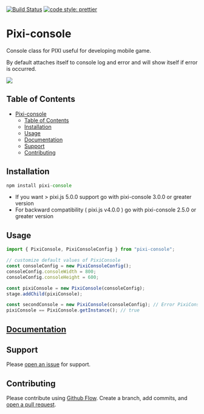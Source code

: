 [![Build Status](https://travis-ci.com/jkanchelov/pixi-console.svg?branch=master)](https://travis-ci.com/jkanchelov/pixi-console) [![code style: prettier](https://img.shields.io/badge/code_style-prettier-ff69b4.svg?style=flat-square)](https://github.com/prettier/prettier)

# Pixi-console

Console class for PIXI useful for developing mobile game.

By default attaches itself to console log and error and will show itself if error is occurred.

![](https://github.com/jkanchelov/pixi-console/blob/master/img/example.png?raw=true)

## Table of Contents

- [Pixi-console](#pixi-console)
  - [Table of Contents](#table-of-contents)
  - [Installation](#installation)
  - [Usage](#usage)
  - [Documentation](#documentation)
  - [Support](#support)
  - [Contributing](#contributing)

## Installation

```javascript
npm install pixi-console
```
- If you want > pixi.js 5.0.0 support go with pixi-console 3.0.0 or greater version
- For backward compatibility ( pixi.js v4.0.0 ) go with pixi-console 2.5.0 or greater version 


## Usage

```javascript
import { PixiConsole, PixiConsoleConfig } from "pixi-console";

// customize default values of PixiConsole
const consoleConfig = new PixiConsoleConfig();
consoleConfig.consoleWidth = 800;
consoleConfig.consoleHeight = 600;

const pixiConsole = new PixiConsole(consoleConfig);
stage.addChild(pixiConsole);

const secondConsole = new PixiConsole(consoleConfig); // Error PixiConsole is singleton..
pixiConsole == PixiConsole.getInstance(); // true
```

## [Documentation](https://jkanchelov.github.io/pixi-console/classes/pixiconsole.html)

## Support

Please [open an issue](https://github.com/jkanchelov/pixi-console/issues/new) for support.

## Contributing

Please contribute using [Github Flow](https://guides.github.com/introduction/flow/). Create a branch, add commits, and [open a pull request](https://github.com/jkanchelov/pixi-console/compare/).
